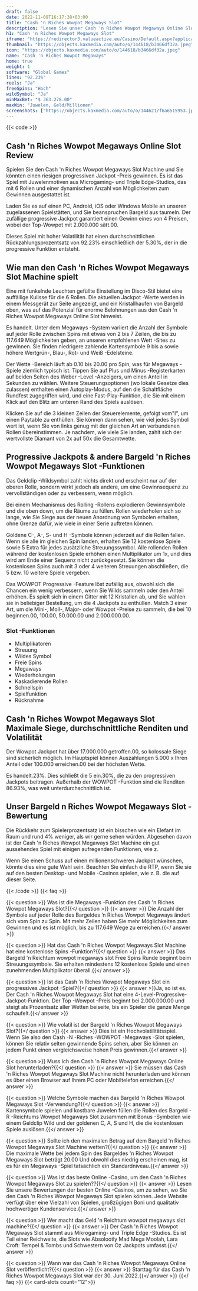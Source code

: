 ```yaml
---
draft: false
date: 2022-11-09T16:17:38+03:00
title: "Cash 'n Riches Wowpot Megaways Slot"
description: "Lesen Sie unser Cash 'n Riches Wowpot Megaways Online Slot -Bewertung, wo wir uns das Gameplay, die Funktionen und das Spielen mit dem besten Casino -Bonus ansehen."
h1: "Cash 'n Riches Wowpot Megaways Slot"
iframe: "https://redirector3.valueactive.eu/Casino/Default.aspx?applicationid=4123&gameid=cashNRichesWOWPOTDesktop&ul=en&playmode=demo&serverid=21113"
thumbnail: "https://objects.kaxmedia.com/auto/o/144618/b3466df32a.jpeg"
icon: "https://objects.kaxmedia.com/auto/o/144618/b3466df32a.jpeg"
name: "Cash 'n Riches Wowpot Megaways"
home: true
weight: 1
software: "Global Games"
lines: "92.23%"
reels: "Ja"
freeSpins: "Hoch"
wildSymbol: "Ja"
minMaxBet: "$ 363.278.00"
maxWin: "Juwelen, Geld/Millionen"
screenshots: ["https://objects.kaxmedia.com/auto/o/144621/f6a6515953.jpeg"]
---
```


{{< code >}}<h2>Cash 'n Riches Wowpot Megaways Online Slot Review</h2><p>Spielen Sie den Cash 'n Riches Wowpot Megaways Slot Machine und Sie könnten einen riesigen progressiven Jackpot -Preis gewinnen. Es ist das Spiel mit Juwelenmotiven aus Microgaming- und Triple Edge-Studios, das mit 6 Rollen und einer dynamischen Anzahl von Möglichkeiten zum Gewinnen ausgestattet ist.</p><p>Laden Sie es auf einen PC, Android, iOS oder Windows Mobile an unseren zugelassenen Spielstätten, und Sie beanspruchen Bargeld aus taumeln. Der zufällige progressive Jackpot garantiert einen Gewinn eines von 4 Preisen, wobei der Top-Wowpot mit 2.000.000 sätt.00.</p><p>Dieses Spiel mit hoher Volatilität hat einen durchschnittlichen Rückzahlungsprozentsatz von 92.23% einschließlich der 5.30%, der in die progressive Funktion entsteht.</p><h2>Wie man den Cash 'n Riches Wowpot Megaways Slot Machine spielt</h2><p>Eine mit funkelnde Leuchten gefüllte Einstellung im Disco-Stil bietet eine auffällige Kulisse für die 6 Rollen. Die aktuellen Jackpot -Werte werden in einem Messgerät zur Seite angezeigt, und ein Kristallhaufen von Bargeld oben, was auf das Potenzial für enorme Belohnungen aus den Cash 'n Riches Wowpot Megaways Online Slot hinweist.</p><p>Es handelt. Unter dem Megaways -System variiert die Anzahl der Symbole auf jeder Rolle zwischen Spins mit etwas von 2 bis 7 Zeilen, die bis zu 117.649 Möglichkeiten geben, an unseren empfohlenen Wett -Sites zu gewinnen. Sie finden niedrigere zahlende Kartensymbole 9 bis a sowie höhere Wertgrün-, Blau-, Rot- und Weiß -Edelsteine.</p><p>Der Wette -Bereich läuft ab 0.10 bis 20.00 pro Spin, was für Megaways -Spiele ziemlich typisch ist. Tippen Sie auf Plus und Minus -Registerkarten auf beiden Seiten des Weber -Level -Anzeigers, um einen Anteil in Sekunden zu wählen. Weitere Steuerungsoptionen (wo lokale Gesetze dies zulassen) enthalten einen Autoplay-Modus, auf den die Schaltfläche Rundfest zugegriffen wird, und eine Fast-Play-Funktion, die Sie mit einem Klick auf den Blitz am unteren Rand des Spiels auslösen.</p><p>Klicken Sie auf die 3 kleinen Zeilen der Steuerelemente, gefolgt vom"I", um einen Paytable zu enthüllen. Sie können dann sehen, wie viel jedes Symbol wert ist, wenn Sie von links genug mit der gleichen Art an verbundenen Rollen übereinstimmen. Je nachdem, wie viele Sie landen, zahlt sich der wertvollste Diamant von 2x auf 50x die Gesamtwette.</p><h2>Progressive Jackpots & andere Bargeld 'n Riches Wowpot Megaways Slot -Funktionen</h2><p>Das Geldclip -Wildsymbol zahlt nichts direkt und erscheint nur auf der oberen Rolle, sondern wirkt jedoch als andere, um eine Gewinnsequenz zu vervollständigen oder zu verbessern, wenn möglich.</p><p>Bei einem Mechanismus des Rolling -Rollens explodieren Gewinnsymbole und die oben down, um die Räume zu füllen. Rollen wiederholen sich so lange, wie Sie Siege aus der neuen Anordnung von Symbolen erhalten, ohne Grenze dafür, wie viele in einer Serie auftreten können.</p><p>Goldene C-, A-, S- und H -Symbole können jederzeit auf die Rollen fallen. Wenn sie alle im gleichen Spin landen, erhalten Sie 12 kostenlose Spiele sowie 5 Extra für jedes zusätzliche Streuungssymbol. Alle rollenden Rollen während der kostenlosen Spiele erhöhen einen Multiplikator um 1x, und dies wird am Ende einer Sequenz nicht zurückgesetzt. Sie können die kostenlosen Spins auch mit 3 oder 4 weiteren Streuungen abschließen, die 5 bzw. 10 weitere Spiele vergeben.</p><p>Das WOWPOT Progressive -Feature löst zufällig aus, obwohl sich die Chancen ein wenig verbessern, wenn Sie Wilds sammeln oder den Anteil erhöhen. Es spielt sich in einem Gitter mit 12 Kristallen ab, und Sie wählen sie in beliebiger Bestellung, um die 4 Jackpots zu enthüllen. Match 3 einer Art, um die Mini-, Moll-, Major- oder Wowpot -Preise zu sammeln, die bei 10 beginnen.00, 100.00, 50.000.00 und 2.000.000.00.</p><h3>
Slot -Funktionen</h3><ul>
<li></span>
Multiplikatoren</li>
<li></span>
Streuung</li>
<li></span>
Wildes Symbol</li>
<li></span>
Freie Spins</li>
<li></span>
Megaways</li>
<li></span>
Wiederholungen</li>
<li></span>
Kaskadierende Rollen</li>
<li></span>
Schnellspin</li>
<li></span>
Spielfunktion</li>
<li></span>
Rücknahme</li></ul><h2>Cash 'n Riches Wowpot Megaways Slot Maximale Siege, durchschnittliche Renditen und Volatilität</h2><p>Der Wowpot Jackpot hat über 17.000.000 getroffen.00, so kolossale Siege sind sicherlich möglich. Im Hauptspiel können Auszahlungen 5.000 x Ihren Anteil oder 100.000 erreichen.00 bei der höchsten Wette.</p><p>Es handelt.23%. Dies schließt die 5 ein.30%, die zu den progressiven Jackpots beitragen. Außerhalb der WOWPOT -Funktion sind die Renditen 86.93%, was weit unterdurchschnittlich ist.</p><h2>Unser Bargeld n Riches Wowpot Megaways Slot -Bewertung</h2><p>Die Rückkehr zum Spielerprozentsatz ist ein bisschen wie ein Elefant im Raum und rund 4% weniger, als wir gerne sehen würden. Abgesehen davon ist der Cash 'n Riches Wowpot Megaways Slot Machine ein gut aussehendes Spiel mit einigen aufregenden Funktionen, wie z.</p><p>Wenn Sie einen Schuss auf einen millionenschweren Jackpot wünschen, könnte dies eine gute Wahl sein. Beachten Sie einfach die RTP, wenn Sie sie auf den besten Desktop- und Mobile -Casinos spielen, wie z. B. die auf dieser Seite.</p>
{{< /code >}}
{{< faq >}}

{{< question >}} Was ist die Megaways -Funktion des Cash 'n Riches Wowpot Megaways Slot?{{</ question >}}
{{< answer >}} Die Anzahl der Symbole auf jeder Rolle des Bargeldes ’n Riches Wowpot Megaways ändert sich vom Spin zu Spin. Mit mehr Zeilen haben Sie mehr Möglichkeiten zum Gewinnen und es ist möglich, bis zu 117.649 Wege zu erreichen.{{</ answer >}}

{{< question >}} Hat das Cash 'n Riches Wowpot Megaways Slot Machine hat eine kostenlose Spins -Funktion?{{</ question >}}
{{< answer >}} Das Bargeld 'n Reichtum wowpot megaways slot Free Spins Runde beginnt beim Streuungssymbole. Sie erhalten mindestens 12 kostenlose Spiele und einen zunehmenden Multiplikator überall.{{</ answer >}}

{{< question >}} Ist das Cash 'n Riches Wowpot Megaways Slot ein progressives Jackpot -Spiel?{{</ question >}}
{{< answer >}}Ja, so ist es. Der Cash 'n Riches Wowpot Megaways Slot hat eine 4-Level-Progressive-Jackpot-Funktion. Der Top -Wowpot -Preis beginnt bei 2.000.000.00 und steigt als Prozentsatz aller Wetten beiseite, bis ein Spieler die ganze Menge schaufelt.{{</ answer >}}

{{< question >}} Wie volatil ist der Bargeld 'n Riches Wowpot Megaways Slot?{{</ question >}}
{{< answer >}} Dies ist ein Hochvolatilitätsspiel. Wenn Sie also den Cash -N -Riches -WOWPOT -Megaways -Slot spielen, können Sie relativ selten gewinnende Spins sehen, aber Sie können an jedem Punkt einen vergleichsweise hohen Preis gewinnen.{{</ answer >}}

{{< question >}} Muss ich den Cash 'n Riches Wowpot Megaways Online Slot herunterladen?{{</ question >}}
{{< answer >}} Sie müssen das Cash 'n Riches Wowpot Megaways Slot Machine nicht herunterladen und können es über einen Browser auf Ihrem PC oder Mobiltelefon erreichen.{{</ answer >}}

{{< question >}} Welche Symbole machen das Bargeld 'n Riches Wowpot Megaways Slot -Verwendung?{{</ question >}}
{{< answer >}} Kartensymbole spielen und kostbare Juwelen füllen die Rollen des Bargeld -R -Reichtums Wowpot Megaways Slot zusammen mit Bonus -Symbolen wie einem Geldclip Wild und der goldenen C, A, S und H, die die kostenlosen Spiele auslösen.{{</ answer >}}

{{< question >}} Sollte ich den maximalen Betrag auf dem Bargeld 'n Riches Wowpot Megaways Slot Machine wetten?{{</ question >}}
{{< answer >}} Die maximale Wette bei jedem Spin des Bargeldes 'n Riches Wowpot Megaways Slot beträgt 20.00 Und obwohl dies niedrig erscheinen mag, ist es für ein Megaways -Spiel tatsächlich ein Standardniveau.{{</ answer >}}

{{< question >}} Was ist das beste Online -Casino, um den Cash 'n Riches Wowpot Megaways Slot zu spielen??{{</ question >}}
{{< answer >}} Lesen Sie unsere Bewertungen der besten Online -Casinos, um zu sehen, wo Sie den Cash 'n Riches Wowpot Megaways Slot spielen können. Jede Website verfügt über eine Vielzahl von Spielen, großzügigen Boni und qualitativ hochwertiger Kundenservice.{{</ answer >}}

{{< question >}} Wer macht das Geld 'n Reichtum wowpot megaways slot machine?{{</ question >}}
{{< answer >}} Der Cash 'n Riches Wowpot Megaways Slot stammt aus Mikrogaming- und Triple Edge -Studios. Es ist Teil einer Reichweite, die Slots wie Absolootly Mad Mega Moolah, Lara Croft: Tempel & Tombs und Schwestern von Oz Jackpots umfasst.{{</ answer >}}

{{< question >}} Wann war das Cash 'n Riches Wowpot Megaways Online Slot veröffentlicht?{{</ question >}}
{{< answer >}} Starttag für das Cash 'n Riches Wowpot Megaways Slot war der 30. Juni 2022.{{</ answer >}}
{{</ faq >}}
{{< card-slots count="12">}}